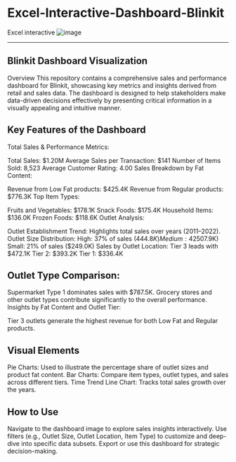 # Excel-Interactive-Dashboard-Blinkit
Excel interactive 
![image](https://github.com/user-attachments/assets/da438a4d-bbae-4cca-a647-bd25288f93f8)

-----------------------------------------------------------------------------------------
## Blinkit Dashboard Visualization
Overview
This repository contains a comprehensive sales and performance dashboard for Blinkit, showcasing key metrics and insights derived from retail and sales data. The dashboard is designed to help stakeholders make data-driven decisions effectively by presenting critical information in a visually appealing and intuitive manner.

## Key Features of the Dashboard
Total Sales & Performance Metrics:

Total Sales: $1.20M
Average Sales per Transaction: $141
Number of Items Sold: 8,523
Average Customer Rating: 4.00
Sales Breakdown by Fat Content:

Revenue from Low Fat products: $425.4K
Revenue from Regular products: $776.3K
Top Item Types:

Fruits and Vegetables: $178.1K
Snack Foods: $175.4K
Household Items: $136.0K
Frozen Foods: $118.6K
Outlet Analysis:

Outlet Establishment Trend: Highlights total sales over years (2011–2022).
Outlet Size Distribution:
High: 37% of sales ($444.8K)
Medium: 42% of sales ($507.9K)
Small: 21% of sales ($249.0K)
Sales by Outlet Location:
Tier 3 leads with $472.1K
Tier 2: $393.2K
Tier 1: $336.4K
## Outlet Type Comparison:

Supermarket Type 1 dominates sales with $787.5K.
Grocery stores and other outlet types contribute significantly to the overall performance.
Insights by Fat Content and Outlet Tier:

Tier 3 outlets generate the highest revenue for both Low Fat and Regular products.
## Visual Elements
Pie Charts: Used to illustrate the percentage share of outlet sizes and product fat content.
Bar Charts: Compare item types, outlet types, and sales across different tiers.
Time Trend Line Chart: Tracks total sales growth over the years.
## How to Use
Navigate to the dashboard image to explore sales insights interactively.
Use filters (e.g., Outlet Size, Outlet Location, Item Type) to customize and deep-dive into specific data subsets.
Export or use this dashboard for strategic decision-making.

